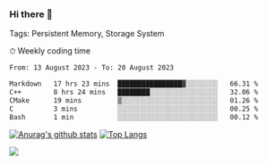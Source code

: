 ### Hi there 👋

Tags: Persistent Memory, Storage System

<!--

[![Anurag's github stats](https://github-readme-stats.vercel.app/api?username=wwyf)](https://github.com/anuraghazra/github-readme-stats)

[![Anurag's github stats](https://github-readme-stats.vercel.app/api?username=wwyf&count_private=true)](https://github.com/anuraghazra/github-readme-stats)


[![Top Langs](https://github-readme-stats.vercel.app/api/top-langs/?username=wwyf&count_private=true&&hide=jupyter%20notebook,html)](https://github.com/anuraghazra/github-readme-stats)



-->


⏱ Weekly coding time

<!--START_SECTION:waka-->

```txt
From: 13 August 2023 - To: 20 August 2023

Markdown   17 hrs 23 mins  ████████████████▓░░░░░░░░   66.31 %
C++        8 hrs 24 mins   ████████░░░░░░░░░░░░░░░░░   32.06 %
CMake      19 mins         ▒░░░░░░░░░░░░░░░░░░░░░░░░   01.26 %
C          3 mins          ░░░░░░░░░░░░░░░░░░░░░░░░░   00.25 %
Bash       1 min           ░░░░░░░░░░░░░░░░░░░░░░░░░   00.12 %
```

<!--END_SECTION:waka-->



[![Anurag's github stats](https://github-readme-stats.vercel.app/api?username=wwyf&count_private=true&show_icons=true&hide_border=true)](https://github.com/anuraghazra/github-readme-stats) [![Top Langs](https://github-readme-stats.vercel.app/api/top-langs/?username=wwyf&count_private=true&hide=jupyter%20notebook,html,OpenEdge%20ABL&langs_count=10&layout=compact&hide_border=true)](https://github.com/anuraghazra/github-readme-stats)

<!--

[![willianrod's wakatime stats](https://github-readme-stats.vercel.app/api/wakatime?username=wwyf)](https://github.com/anuraghazra/github-readme-stats)


-->

![](https://hit.yhype.me/github/profile?user_id=23121291)

